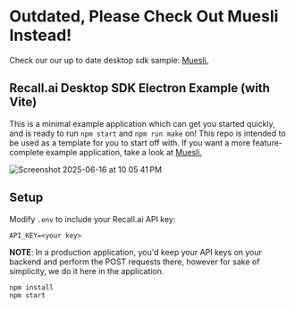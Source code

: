 # Outdated, Please Check Out Muesli Instead!
Check our our up to date desktop sdk sample: [Muesli.](https://github.com/recallai/muesli-public)

## Recall.ai Desktop SDK Electron Example (with Vite)
This is a minimal example application which can get you started quickly, and is ready to run `npm start` and `npm run make` on! This repo is intended to be used as a template for you to start off with. If you want a more feature-complete example application, take a look at [Muesli.](https://github.com/recallai/muesli-public)

![Screenshot 2025-06-16 at 10 05 41 PM](https://github.com/user-attachments/assets/36a6414b-f0bd-4397-b8ac-80127f0b0558)

## Setup

Modify `.env` to include your Recall.ai API key:

```
API_KEY=<your key>
```

**NOTE**: In a production application, you'd keep your API keys on your backend and perform the POST requests there, however for sake of simplicity, we do it here in the application.


```sh
npm install
npm start
```
